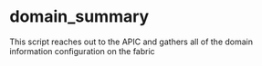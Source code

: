 # domain_summary
This script reaches out to the APIC and gathers all of the domain information configuration on the fabric
